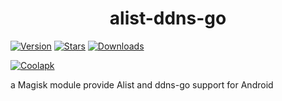 <div align="center">
<h1>alist-ddns-go</h1>
</div>

[![Version](https://img.shields.io/github/tag/liangsuimansui/alist-ddns-go?style=flat-square&label=最新版本)](https://github.com/liangsuimansui/alist-ddns-go/releases/latest)
[![Stars](https://img.shields.io/github/stars/liangsuimansui/alist-ddns-go?style=flat-square&label=Github%20Stars&logo=github "GitHub Repo stars")](https://github.com/liangsuimansui/alist-ddns-go)
[![Downloads](https://img.shields.io/github/downloads/liangsuimansui/alist-ddns-go/total?style=flat-square&label=Github下载&logo=github)](https://github.com/liangsuimansui/alist-ddns-go/releases)

[![Coolapk](https://img.shields.io/badge/酷安-良岁-hotpink?style=flat-square)](http://www.coolapk.com/u/11696005)

a Magisk module provide Alist and ddns-go support for Android



